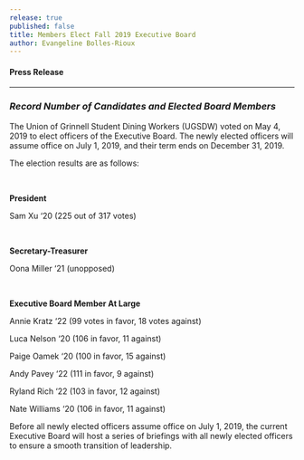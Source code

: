 ```yaml
---
release: true
published: false
title: Members Elect Fall 2019 Executive Board
author: Evangeline Bolles-Rioux
---
```

#### Press Release

***

### *Record Number of Candidates and Elected Board Members*

The Union of Grinnell Student Dining Workers (UGSDW) voted on May 4, 2019 to elect officers of the Executive Board. The newly elected officers will assume office on July 1, 2019, and their term ends on December 31, 2019. 

The election results are as follows:

<br>

**President**

Sam Xu ‘20 (225 out of 317 votes)

<br>

**Secretary-Treasurer**

Oona Miller ‘21 (unopposed)

<br>

**Executive Board Member At Large**

Annie Kratz ‘22 (99 votes in favor, 18 votes against)

Luca Nelson ‘20 (106 in favor, 11 against)

Paige Oamek ‘20 (100 in favor, 15 against)

Andy Pavey ‘22 (111 in favor, 9 against)

Ryland Rich ‘22 (103 in favor, 12 against)

Nate Williams ‘20 (106 in favor, 11 against)



Before all newly elected officers assume office on July 1, 2019, the current Executive Board will host a series of briefings with all newly elected officers to ensure a smooth transition of leadership.


